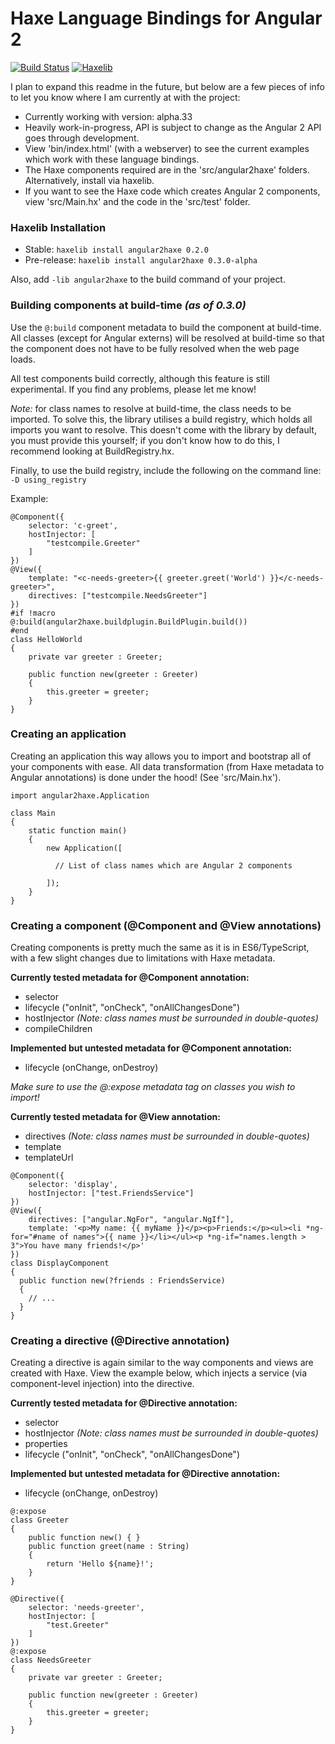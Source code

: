 Haxe Language Bindings for Angular 2
===
[![Build Status](https://travis-ci.org/nweedon/angular2haxe.svg?branch=master)](https://travis-ci.org/nweedon/angular2haxe)
[![Haxelib](https://img.shields.io/github/tag/nweedon/angular2haxe.svg?style=flat&label=haxelib)](http://lib.haxe.org/p/angular2haxe/)

I plan to expand this readme in the future, but below are a few pieces of info to let you know where I am currently at with the project:

* Currently working with version: alpha.33
* Heavily work-in-progress, API is subject to change as the Angular 2 API goes through development.
* View 'bin/index.html' (with a webserver) to see the current examples which work with these language bindings.
* The Haxe components required are in the 'src/angular2haxe' folders. Alternatively, install via haxelib.
* If you want to see the Haxe code which creates Angular 2 components, view 'src/Main.hx' and the code in the 'src/test' folder.

### Haxelib Installation
* Stable: ```haxelib install angular2haxe 0.2.0```
* Pre-release: ```haxelib install angular2haxe 0.3.0-alpha```

Also, add ```-lib angular2haxe``` to the build command of your project.

### Building components at build-time *(as of 0.3.0)*
Use the ```@:build``` component metadata to build the component
at build-time. All classes (except for Angular externs) will be resolved
at build-time so that the component does not have to be fully resolved when
the web page loads.

All test components build correctly, although this feature is still experimental.
If you find any problems, please let me know!

*Note:* for class names to resolve at build-time, the class needs to be imported. To
solve this, the library utilises a build registry, which holds all imports you want to
resolve. This doesn't come with the library by default, you must provide this yourself; if
you don't know how to do this, I recommend looking at BuildRegistry.hx.

Finally, to use the build registry, include the following on the command line:
```-D using_registry```

Example:
```
@Component({
	selector: 'c-greet',
	hostInjector: [
		"testcompile.Greeter"
	]
})
@View({
	template: "<c-needs-greeter>{{ greeter.greet('World') }}</c-needs-greeter>",
	directives: ["testcompile.NeedsGreeter"]
})
#if !macro
@:build(angular2haxe.buildplugin.BuildPlugin.build())
#end
class HelloWorld
{
	private var greeter : Greeter;
	
	public function new(greeter : Greeter) 
	{
		this.greeter = greeter;
	}
}
```

### Creating an application
Creating an application this way allows you to import and bootstrap all of your components with ease. All data transformation (from Haxe metadata to Angular annotations) is done under the hood! (See 'src/Main.hx').
```
import angular2haxe.Application

class Main
{
    static function main()
    {
  		new Application([
    		
    	  // List of class names which are Angular 2 components
  			
  		]);
    }
}
```

### Creating a component (@Component and @View annotations)
Creating components is pretty much the same as it is in ES6/TypeScript, with a few slight changes due to limitations with Haxe metadata.

**Currently tested metadata for @Component annotation:**
* selector
* lifecycle ("onInit", "onCheck", "onAllChangesDone")
* hostInjector *(Note: class names must be surrounded in double-quotes)*
* compileChildren

**Implemented but untested metadata for @Component annotation:**
* lifecycle (onChange, onDestroy)

*Make sure to use the @:expose metadata tag on classes you wish to import!*

**Currently tested metadata for @View annotation:**
* directives *(Note: class names must be surrounded in double-quotes)*
* template
* templateUrl

```
@Component({ 
	selector: 'display',
	hostInjector: ["test.FriendsService"]
})
@View({ 
	directives: ["angular.NgFor", "angular.NgIf"],
	template: '<p>My name: {{ myName }}</p><p>Friends:</p><ul><li *ng-for="#name of names">{{ name }}</li></ul><p *ng-if="names.length > 3">You have many friends!</p>'
})
class DisplayComponent
{
  public function new(?friends : FriendsService)
  {
    // ...  
  }
}
```

### Creating a directive (@Directive annotation)
Creating a directive is again similar to the way components and views are created with Haxe. View the example below, which injects a service (via component-level injection) into the directive.

**Currently tested metadata for @Directive annotation:**
* selector
* hostInjector *(Note: class names must be surrounded in double-quotes)*
* properties
* lifecycle ("onInit", "onCheck", "onAllChangesDone")

**Implemented but untested metadata for @Directive annotation:**
* lifecycle (onChange, onDestroy)

```
@:expose
class Greeter
{
	public function new() { }
	public function greet(name : String)
	{
		return 'Hello ${name}!';
	}
}

@Directive({
	selector: 'needs-greeter',
	hostInjector: [
		"test.Greeter"
	]
})
@:expose
class NeedsGreeter
{
	private var greeter : Greeter;
	
	public function new(greeter : Greeter)
	{
		this.greeter = greeter;
	}
}
```
